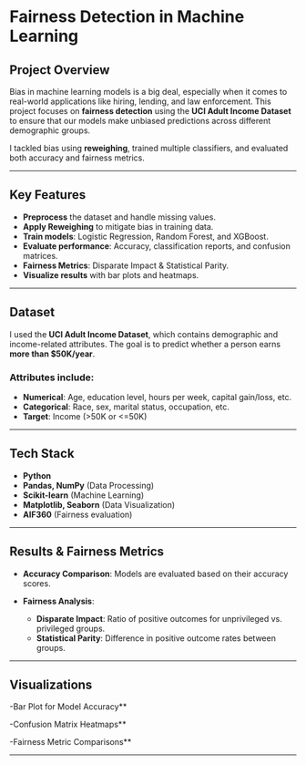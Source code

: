 
# Fairness Detection in Machine Learning

## Project Overview
Bias in machine learning models is a big deal, especially when it comes to real-world applications like hiring, lending, and law enforcement. This project focuses on **fairness detection** using the **UCI Adult Income Dataset** to ensure that our models make unbiased predictions across different demographic groups.

I tackled bias using **reweighing**, trained multiple classifiers, and evaluated both accuracy and fairness metrics.

---

## Key Features
- **Preprocess** the dataset and handle missing values.
- **Apply Reweighing** to mitigate bias in training data.
- **Train models**: Logistic Regression, Random Forest, and XGBoost.
- **Evaluate performance**: Accuracy, classification reports, and confusion matrices.
- **Fairness Metrics**: Disparate Impact & Statistical Parity.
- **Visualize results** with bar plots and heatmaps.

---

## Dataset
I used the **UCI Adult Income Dataset**, which contains demographic and income-related attributes. The goal is to predict whether a person earns **more than $50K/year**.

### Attributes include:
- **Numerical**: Age, education level, hours per week, capital gain/loss, etc.
- **Categorical**: Race, sex, marital status, occupation, etc.
- **Target**: Income (>50K or <=50K)

---

##  Tech Stack
- **Python** 
- **Pandas, NumPy** (Data Processing)
- **Scikit-learn** (Machine Learning)
- **Matplotlib, Seaborn** (Data Visualization)
- **AIF360** (Fairness evaluation)

---

## Results & Fairness Metrics
- **Accuracy Comparison**: Models are evaluated based on their accuracy scores.
  
- **Fairness Analysis**:
  - **Disparate Impact**: Ratio of positive outcomes for unprivileged vs. privileged groups.
  - **Statistical Parity**: Difference in positive outcome rates between groups.

---

## Visualizations
 -Bar Plot for Model Accuracy** 
 
 -Confusion Matrix Heatmaps** 
 
 -Fairness Metric Comparisons**

---

